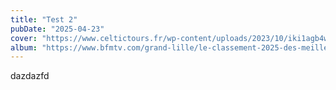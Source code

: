 ```yaml
---
title: "Test 2"
pubDate: "2025-04-23"
cover: "https://www.celtictours.fr/wp-content/uploads/2023/10/iki1agb4w6aj3k0.webp"
album: "https://www.bfmtv.com/grand-lille/le-classement-2025-des-meilleurs-lycees-dans-le-nord-pas-de-calais_AN-202504010489.html"
---
```


dazdazfd
